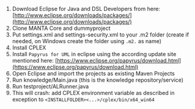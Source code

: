 1. Download Eclipse for Java and DSL Developers from here: [http://www.eclipse.org/downloads/packages/](http://www.eclipse.org/downloads/packages/)
2. Clone MANTA Core and dummyproject
3. Put settings.xml and settings-security.xml to your .m2 folder (create if needed, on Windows create the folder using `.m2.` as name)
4. Install CPLEX
5. Install `Papyrus for UML` in eclipse using the according update site mentioned here: [https://www.eclipse.org/papyrus/download.html](https://www.eclipse.org/papyrus/download.html)
6. Open Eclipse and import the projects as existing Maven Projects
7. Run knowledge/Main.java (this is the knowledge repository/service)
8. Run testproject/ALRunner.java
9. This will crash: add CPLEX environment variable as described in exception to `<INSTALLFOLDER><...>/cplex/bin/x64_win64`